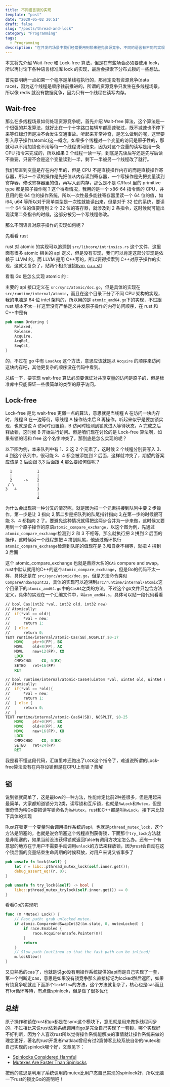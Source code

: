```yaml
---
title: 不同语言锁的实现
template: "post"
date: "2020-05-02 20:51"
draft: false
slug: "/posts/thread-and-lock"
category: "Programming"
tags:
  - Programming
description: "在并发的场景中我们经常要用到锁来避免资源竞争，不同的语言有不同的实现，比如说rust是调用操作系统的接口，Go是自己实现了一套用户态的锁，至于java就更多了"
---
```


本文将先介绍 Wait-free 和 Lock-free 算法，但是在有些场合必须要使用 lock，所以再讨论下各种语言标准库 lock 的实现，最后会探索下分布式锁的一些想法。

首先要明确一点如果一个程序是单线程执行的，那肯定没有资源竞争(data race)，因为这个线程是顺序往前推进的，所谓的资源竞争只发生在多线程场景。所以像 redis 就没有数据竞争，因为只有一个线程在读写内存。

## Wait-free

那么在多线程场景如何处理资源竞争呢，首先介绍 Wait-free 算法，这个算法是一个很强的并发算法，就好比在一个十字路口每辆车都高速驶过，既不减速也不停下来等红绿灯但是决不会发生交通事故。听起来非常神奇，是怎么做到的呢，这里要引入原子操作(atomic)这一概念，如果多个线程对一个变量的访问是原子性的，那就可以不用加锁也不用等待一个线程访问结束，因为对这个变量的读写是用一条 CPU 指令来完成的，所以如果 2 个线程一读一写，到底是先读后写还是先写后读不重要，只要不会是这个变量读到一半，剩下一半被另一个线程改了就行。

我们都直到变量是存在内存里的，但是 CPU 不是直接操作内存的而是直接操作寄存器，所以一个读的操作是先把值从内存读到寄存器，一个写操作是先把变量读到寄存器，修改寄存器里的值，再写入到内存，那么是不是 C/Rust 里的 primitive type 都是原子操作呢？这个得看情况，我用的是一个 x86-64 指令集的 CPU，并且用的是 64 位的操作系统，所以一次性最多能往寄存器里读一个 64 位的值，如 i64, u64 等所以对于简单类型是一次性就能读出来，但是对于 32 位的系统，要读一个 64 位的值要用到 2 个 32 位的寄存器，就涉及到 2 条指令，这时候就可能出现读第二条指令的时候，这部分被另一个写线程修改。

那么不同语言对原子操作的实现如何呢？

先看看 rust

rust 对 atomic 的实现可以追溯到 `src/libcore/intrinsics.rs` 这个文件，这里面有很多 atomic 相关的 api 定义，但是没有实现，我们可以肯定这部分实现是依赖于 LLVM 的，而 LLVM 是用 C++写的，所以要得探索到 C++对原子操作的实现，这就太复杂了，贴两个相关链接[llvm](http://llvm.org/docs/Atomics.html#atomic-orderings), [c++ stl](https://github.com/microsoft/STL/blob/a5a9e49fc6b87637e3c18ea23ac1c8cb176d80dd/stl/inc/atomic)

看看 Go 是怎么实现 atomic 的：

主要的 api 接口定义在 `src/sync/atomic/doc.go`，但是具体的实现在 `src/runtime/internal/atomic`，而且在这个目录下分了不同 CPU 架构的实现，我的电脑是 64 位 intel 架构的，所以用的是 `atomic_amd64.go`下的实现，不过跟 rust 版本不太一样这里没有严格定义并发原子操作的内存访问顺序，在 rust 和 C++中是有

```rust
pub enum Ordering {
    Relaxed,
    Release,
    Acquire,
    AcqRel,
    SeqCst,
}
```

的，不过在 go 中有 `LoadAcq` 这个方法，意思应该就是以 `Acquire` 的顺序来访问这块内存吧，其他更复杂的顺序没在代码中看到。

总结一下，要实现 wait-free 算法必须要保证对共享变量的访问是原子的，但是标准库中只能保证一些很简单的类型的原子访问。

## Lock-free

Lock-free 是比 wait-free 更弱一点的算法，意思就是当线程 A 在访问一块内存时，线程 B 在一边等待，等线程 A 操作结束后 B 再操作。听起来似乎是要加锁实现，也就是说 A 访问时设置锁，B 访问时检测到锁就进入等待状态，A 完成之后释放锁，这时候 B 开始进行访问。但是咱们现在讨论的是 Lock-free 算法啊，如果有锁的话和 free 这个名字冲突了，那到底是怎么实现的呢？

以下图为例，本来队列中有 1、2 这 2 个元素了，这时候 2 个线程分别要写入 3、4 到这个队列中，很可能 3、4 都会被添加到 2 后面，这样就冲突了，期望的答案应该是 2 后面跟 3,3 后面跟 4,那么要如何做呢？

```
  1           1
  |           |
  2     ->    2
 / \          |
3   4         3
              |
              4
```

为什么会出现第一种分叉的情况呢，就是因为把一个元素拼接到队列中要 2 步操作，第一步是让 3 指向 2,第二步是把队列的队尾指针指向 3,在第一步的时候很可能 3、4 都指向 2 了。要避免这种情况就得把这两步合并为一步来做，这时候又要用到一个原子操作的原语`atomic_compare_exchange`，以这个图为例，先通过`atomic_compare_exchange`检测到 2 和 3 不相等，那么就执行把 3 拼到 2 后面的操作，这时候另一个线程想把 4 拼到队尾，他通过循环执行`atomic_compare_exchange`检测到队尾的值现在是 3,和自身不相等，就把 4 拼到 3 后面

这个 atomic_compare_exchange 也就是鼎鼎大名的`CAS` compare and swap。rust中默认就用的C++的这个`atomic_compare_exchange`，但是Go的代码不太一样，具体还是在 `src/sync/atomic/doc.go`，但是方法命令类似 `CompareAndSwapInt32`，具体的实现可以追溯到`src/runtime/internal/atomic`这个目录下的`atomic_amd64.go`中的`Cas64`之类的方法，不过这个go文件只包含方法定义，具体的实现在一个汇编文件中，叫`asm_amd64.s`，具体可以贴一段代码看看

```asm
// bool Cas(int32 *val, int32 old, int32 new)
// Atomically:
//	if(*val == old){
//		*val = new;
//		return 1;
//	} else
//		return 0;
TEXT runtime∕internal∕atomic·Cas(SB),NOSPLIT,$0-17
	MOVQ	ptr+0(FP), BX
	MOVL	old+8(FP), AX
	MOVL	new+12(FP), CX
	LOCK
	CMPXCHGL	CX, 0(BX)
	SETEQ	ret+16(FP)
	RET

// bool	runtime∕internal∕atomic·Cas64(uint64 *val, uint64 old, uint64 new)
// Atomically:
//	if(*val == *old){
//		*val = new;
//		return 1;
//	} else {
//		return 0;
//	}
TEXT runtime∕internal∕atomic·Cas64(SB), NOSPLIT, $0-25
	MOVQ	ptr+0(FP), BX
	MOVQ	old+8(FP), AX
	MOVQ	new+16(FP), CX
	LOCK
	CMPXCHGQ	CX, 0(BX)
	SETEQ	ret+24(FP)
	RET
```

我是看不懂这段代码，汇编里咋还跑出了`LOCK`这个指令了，难道说所谓的Lock-free算法没有在内存设锁但是在CPU上有锁？费解

## 锁

说到锁就简单了，这是最low的一种方法，性能肯定比前2种差很多，但是用起来最简单，大家都知道锁分为2类，读写锁和互斥锁，也就是`RwLock`和`Mutex`，但是很奇怪为啥Go要把读写锁命名为`RwMutex`，rust和C++都是叫`RwLock`。接下来比较下具体的实现

Rust在锁定一个变量时会调用操作系统的api，也就是`pthread_mutex_lock`，这个方法是阻塞的，也就是说会阻塞这个线程直到获得锁，下面那个`try_lock`方法就是非阻塞的，如果当前没法获得锁就返回false有调用方决定怎么办。还有一个有意思的地方在于用户不需要手动调用`unlock`的方法来释放锁，因为rust会自动在这个锁后面的变量结束生命周期的时候释放，对用户来说又省事多了

```rust
pub unsafe fn lock(&self) {
    let r = libc::pthread_mutex_lock(self.inner.get());
    debug_assert_eq!(r, 0);
}

pub unsafe fn try_lock(&self) -> bool {
    libc::pthread_mutex_trylock(self.inner.get()) == 0
}
```

看看Go的实现吧

```go
func (m *Mutex) Lock() {
	// Fast path: grab unlocked mutex.
	if atomic.CompareAndSwapInt32(&m.state, 0, mutexLocked) {
		if race.Enabled {
			race.Acquire(unsafe.Pointer(m))
		}
		return
	}
	// Slow path (outlined so that the fast path can be inlined)
	m.lockSlow()
}
```

又见熟悉的cas了，也就是说go没有用操作系统提供的api而是自己实现了一套，第一个判断走cas，意思是如果没有锁竞争那么直接标记为locked然后返回，如果有锁竞争呢就走下面那个`lockSlow`的方法，这个方法就复杂了，核心也是cas而且有for循环等待，有点像spinlock，但是做了很多优化

## 总结

原子操作和锁在rust和go都是在sync这个模块下，意思就是用来做多线程同步的，不过相比来说rust依赖系统调用而go是完全自己实现了一套锁，哪个实现好不好判断，因为个人喜欢rust所以觉得操作系统能解决的事情就让操作系统来做的理念更好，著名的rust开发者matklad曾经有过2篇博客比较系统自带的mutex和自己实现的spinlock哪个好，文章见下：

- [Spinlocks Considered Harmful](https://matklad.github.io/2020/01/02/spinlocks-considered-harmful.html)
- [Mutexes Are Faster Than Spinlocks](https://matklad.github.io/2020/01/04/mutexes-are-faster-than-spinlocks.html)

按他的意思是利用了系统调用的mutex比用户态自己实现的spinlock好，所以无脑一下rust的锁比Go的高明吧！
